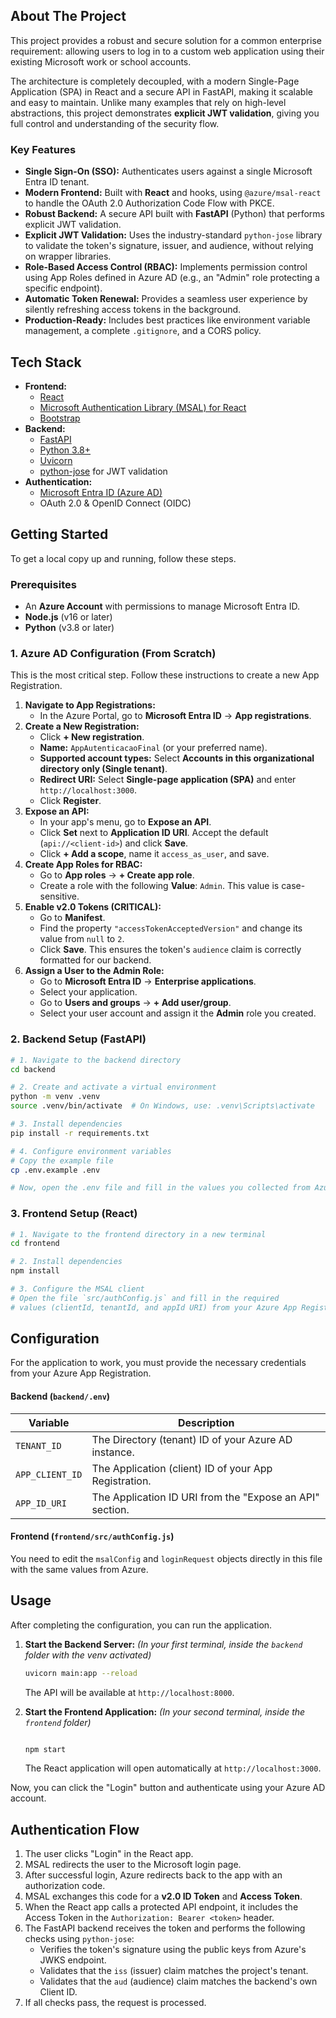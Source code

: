 ## About The Project

This project provides a robust and secure solution for a common enterprise requirement: allowing users to log in to a custom web application using their existing Microsoft work or school accounts.

The architecture is completely decoupled, with a modern Single-Page Application (SPA) in React and a secure API in FastAPI, making it scalable and easy to maintain. Unlike many examples that rely on high-level abstractions, this project demonstrates **explicit JWT validation**, giving you full control and understanding of the security flow.

### Key Features

-   **Single Sign-On (SSO):** Authenticates users against a single Microsoft Entra ID tenant.
-   **Modern Frontend:** Built with **React** and hooks, using `@azure/msal-react` to handle the OAuth 2.0 Authorization Code Flow with PKCE.
-   **Robust Backend:** A secure API built with **FastAPI** (Python) that performs explicit JWT validation.
-   **Explicit JWT Validation:** Uses the industry-standard `python-jose` library to validate the token's signature, issuer, and audience, without relying on wrapper libraries.
-   **Role-Based Access Control (RBAC):** Implements permission control using App Roles defined in Azure AD (e.g., an "Admin" role protecting a specific endpoint).
-   **Automatic Token Renewal:** Provides a seamless user experience by silently refreshing access tokens in the background.
-   **Production-Ready:** Includes best practices like environment variable management, a complete `.gitignore`, and a CORS policy.

## Tech Stack

-   **Frontend:**
    -   [React](https://reactjs.org/)
    -   [Microsoft Authentication Library (MSAL) for React](https://github.com/AzureAD/microsoft-authentication-library-for-js)
    -   [Bootstrap](https://getbootstrap.com/)
-   **Backend:**
    -   [FastAPI](https://fastapi.tiangolo.com/)
    -   [Python 3.8+](https://www.python.org/)
    -   [Uvicorn](https://www.uvicorn.org/)
    -   [python-jose](https://github.com/mpdavis/python-jose) for JWT validation
-   **Authentication:**
    -   [Microsoft Entra ID (Azure AD)](https://www.microsoft.com/en-us/security/business/identity-access/microsoft-entra-id)
    -   OAuth 2.0 & OpenID Connect (OIDC)

## Getting Started

To get a local copy up and running, follow these steps.

### Prerequisites

-   An **Azure Account** with permissions to manage Microsoft Entra ID.
-   **Node.js** (v16 or later)
-   **Python** (v3.8 or later)

### 1. Azure AD Configuration (From Scratch)

This is the most critical step. Follow these instructions to create a new App Registration.

1.  **Navigate to App Registrations:**
    -   In the Azure Portal, go to **Microsoft Entra ID** -> **App registrations**.
2.  **Create a New Registration:**
    -   Click **+ New registration**.
    -   **Name:** `AppAutenticacaoFinal` (or your preferred name).
    -   **Supported account types:** Select **Accounts in this organizational directory only (Single tenant)**.
    -   **Redirect URI:** Select **Single-page application (SPA)** and enter `http://localhost:3000`.
    -   Click **Register**.
3.  **Expose an API:**
    -   In your app's menu, go to **Expose an API**.
    -   Click **Set** next to **Application ID URI**. Accept the default (`api://<client-id>`) and click **Save**.
    -   Click **+ Add a scope**, name it `access_as_user`, and save.
4.  **Create App Roles for RBAC:**
    -   Go to **App roles** -> **+ Create app role**.
    -   Create a role with the following **Value**: `Admin`. This value is case-sensitive.
5.  **Enable v2.0 Tokens (CRITICAL):**
    -   Go to **Manifest**.
    -   Find the property `"accessTokenAcceptedVersion"` and change its value from `null` to `2`.
    -   Click **Save**. This ensures the token's `audience` claim is correctly formatted for our backend.
6.  **Assign a User to the Admin Role:**
    -   Go to **Microsoft Entra ID** -> **Enterprise applications**.
    -   Select your application.
    -   Go to **Users and groups** -> **+ Add user/group**.
    -   Select your user account and assign it the **Admin** role you created.

### 2. Backend Setup (FastAPI)

```bash
# 1. Navigate to the backend directory
cd backend

# 2. Create and activate a virtual environment
python -m venv .venv
source .venv/bin/activate  # On Windows, use: .venv\Scripts\activate

# 3. Install dependencies
pip install -r requirements.txt

# 4. Configure environment variables
# Copy the example file
cp .env.example .env

# Now, open the .env file and fill in the values you collected from Azure
```

### 3. Frontend Setup (React)

```bash
# 1. Navigate to the frontend directory in a new terminal
cd frontend

# 2. Install dependencies
npm install

# 3. Configure the MSAL client
# Open the file `src/authConfig.js` and fill in the required
# values (clientId, tenantId, and appId URI) from your Azure App Registration.
```

## Configuration

For the application to work, you must provide the necessary credentials from your Azure App Registration.

#### Backend (`backend/.env`)

| Variable      | Description                                          | 
| ------------- | ---------------------------------------------------- | 
| `TENANT_ID`   | The Directory (tenant) ID of your Azure AD instance. | 
| `APP_CLIENT_ID` | The Application (client) ID of your App Registration.  | 
| `APP_ID_URI`  | The Application ID URI from the "Expose an API" section. | 

#### Frontend (`frontend/src/authConfig.js`)

You need to edit the `msalConfig` and `loginRequest` objects directly in this file with the same values from Azure.

## Usage

After completing the configuration, you can run the application.

1.  **Start the Backend Server:**
    *(In your first terminal, inside the `backend` folder with the venv activated)*
    ```bash
    uvicorn main:app --reload
    ```
    The API will be available at `http://localhost:8000`.

2.  **Start the Frontend Application:**
    *(In your second terminal, inside the `frontend` folder)*
    ```bash

    npm start
    ```
    The React application will open automatically at `http://localhost:3000`.

Now, you can click the "Login" button and authenticate using your Azure AD account.

## Authentication Flow

1.  The user clicks "Login" in the React app.
2.  MSAL redirects the user to the Microsoft login page.
3.  After successful login, Azure redirects back to the app with an authorization code.
4.  MSAL exchanges this code for a **v2.0 ID Token** and **Access Token**.
5.  When the React app calls a protected API endpoint, it includes the Access Token in the `Authorization: Bearer <token>` header.
6.  The FastAPI backend receives the token and performs the following checks using `python-jose`:
    -   Verifies the token's signature using the public keys from Azure's JWKS endpoint.
    -   Validates that the `iss` (issuer) claim matches the project's tenant.
    -   Validates that the `aud` (audience) claim matches the backend's own Client ID.
7.  If all checks pass, the request is processed.

